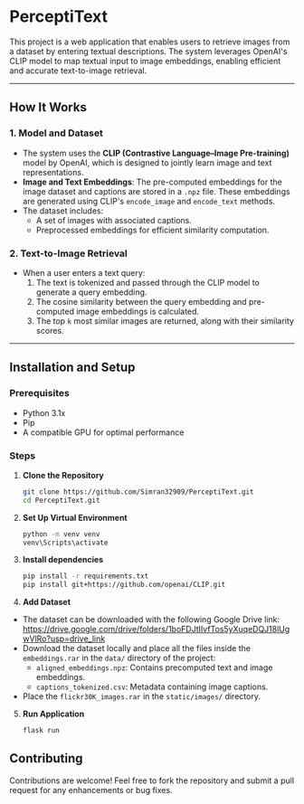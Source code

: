 # PerceptiText

This project is a web application that enables users to retrieve images from a dataset by entering textual descriptions. The system leverages OpenAI's CLIP model to map textual input to image embeddings, enabling efficient and accurate text-to-image retrieval.

---

## How It Works

### 1. **Model and Dataset**
- The system uses the **CLIP (Contrastive Language–Image Pre-training)** model by OpenAI, which is designed to jointly learn image and text representations.
- **Image and Text Embeddings**: The pre-computed embeddings for the image dataset and captions are stored in a `.npz` file. These embeddings are generated using CLIP's `encode_image` and `encode_text` methods.
- The dataset includes:
    - A set of images with associated captions.
    - Preprocessed embeddings for efficient similarity computation.

### 2. **Text-to-Image Retrieval**
- When a user enters a text query:
    1. The text is tokenized and passed through the CLIP model to generate a query embedding.
    2. The cosine similarity between the query embedding and pre-computed image embeddings is calculated.
    3. The top `k` most similar images are returned, along with their similarity scores.

---

## Installation and Setup

### Prerequisites
- Python 3.1x
- Pip
- A compatible GPU for optimal performance

### Steps
1. **Clone the Repository**
   ```bash
   git clone https://github.com/Simran32909/PerceptiText.git
   cd PerceptiText.git

2. **Set Up Virtual Environment**
   ```bash
   python -m venv venv
   venv\Scripts\activate

3. **Install dependencies**
   ```bash
   pip install -r requirements.txt
   pip install git+https://github.com/openai/CLIP.git

4. **Add Dataset**
- The dataset can be downloaded with the following Google Drive link: https://drive.google.com/drive/folders/1boFDJtIIvfTos5yXuqeDQJ18lUgwVlRo?usp=drive_link
- Download the dataset locally and place all the files inside the `embeddings.rar` in the `data/` directory of the project:
    - `aligned_embeddings.npz`: Contains precomputed text and image embeddings.
    - `captions_tokenized.csv`: Metadata containing image captions.
- Place the `flickr30K_images.rar` in the `static/images/` directory.

5. **Run Application**
   ```bash
   flask run

## Contributing
Contributions are welcome! Feel free to fork the repository and submit a pull request for any enhancements or bug fixes.
